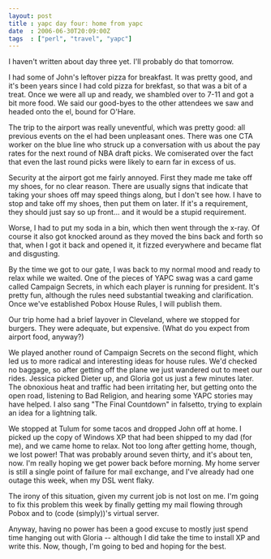 ```yaml
---
layout: post
title : yapc day four: home from yapc
date  : 2006-06-30T20:09:00Z
tags  : ["perl", "travel", "yapc"]
---
```

I haven't written about day three yet.  I'll probably do that tomorrow.

I had some of John's leftover pizza for breakfast.  It was pretty good, and it's been years since I had cold pizza for brekfast, so that was a bit of a treat.  Once we were all up and ready, we shambled over to 7-11 and got a bit more food.  We said our good-byes to the other attendees we saw and headed onto the el, bound for O'Hare.

The trip to the airport was really uneventful, which was pretty good:  all previous events on the el had been unpleasant ones.  There was one CTA worker on the blue line who struck up a conversation with us about the pay rates for the next round of NBA draft picks.  We comiserated over the fact that even the last round picks were likely to earn far in excess of us.

Security at the airport got me fairly annoyed.  First they made me take off my shoes, for no clear reason.  There are usually signs that indicate that taking your shoes off may speed things along, but I don't see how.  I have to stop and take off my shoes, then put them on later.  If it's a requirement, they should just say so up front... and it would be a stupid requirement.

Worse, I had to put my soda in a bin, which then went through the x-ray.  Of course it also got knocked around as they moved the bins back and forth so that, when I got it back and opened it, it fizzed everywhere and became flat and disgusting.

By the time we got to our gate, I was back to my normal mood and ready to relax while we waited.  One of the pieces of YAPC swag was a card game called Campaign Secrets, in which each player is running for president.  It's pretty fun, although the rules need substantial tweaking and clarification.  Once we've established Pobox House Rules, I will publish them.

Our trip home had a brief layover in Cleveland, where we stopped for burgers. They were adequate, but expensive.  (What do you expect from airport food, anyway?)

We played another round of Campaign Secrets on the second flight, which led us to more radical and interesting ideas for house rules.  We'd checked no baggage, so after getting off the plane we just wandered out to meet our rides. Jessica picked Dieter up, and Gloria got us just a few minutes later.  The obnoxious heat and traffic had been irritating her, but getting onto the open road, listening to Bad Religion, and hearing some YAPC stories may have helped. I also sang "The Final Countdown" in falsetto, trying to explain an idea for a lightning talk.

We stopped at Tulum for some tacos and dropped John off at home.  I picked up the copy of Windows XP that had been shipped to my dad (for me), and we came home to relax.  Not too long after getting home, though, we lost power!  That was probably around seven thirty, and it's about ten, now.  I'm really hoping we get power back before morning.  My home server is still a single point of failure for mail exchange, and I've already had one outage this week, when my DSL went flaky.

The irony of this situation, given my current job is not lost on me.  I'm going to fix this problem this week by finally getting my mail flowing through Pobox and to (code (simply))'s virtual server.

Anyway, having no power has been a good excuse to mostly just spend time hanging out with Gloria -- although I did take the time to install XP and write this.  Now, though, I'm going to bed and hoping for the best. 
